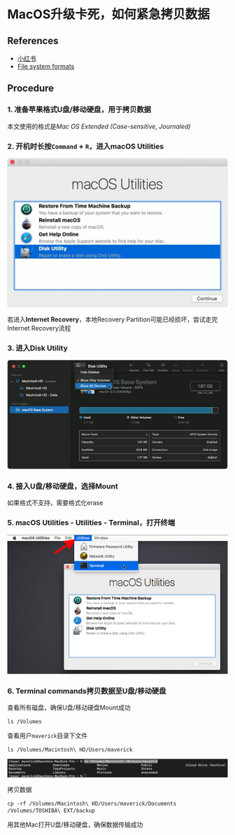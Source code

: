 # MacOS升级卡死，如何紧急拷贝数据

## References

* [小红书](http://xhslink.com/gPbP0x)
* [File system formats](https://support.apple.com/guide/disk-utility/file-system-formats-dsku19ed921c/mac)

## Procedure

### 1. 准备苹果格式U盘/移动硬盘，用于拷贝数据

本文使用的格式是*Mac OS Extended (Case-sensitive, Journaled)*

### 2. 开机时长按`Command` + `R`，进入**macOS Utilities**
![macOS Utilities](./macos-utilities.jpeg)

若进入**Internet Recovery**，本地Recovery Partition可能已经损坏，尝试走完Internet Recovery流程

### 3. 进入**Disk Utility**
![Disk Utility](./disk-utility.png)

### 4. 接入U盘/移动硬盘，选择Mount

如果格式不支持，需要格式化erase

### 5. **macOS Utilities** - Utilities - Terminal，打开终端
![Terminal](./terminal.jpeg)

### 6. Terminal commands拷贝数据至U盘/移动硬盘

查看所有磁盘，确保U盘/移动硬盘Mount成功

```
ls /Volumes
```

查看用户`maverick`目录下文件

```
ls /Volumes/Macintosh\ HD/Users/maverick
```
![Files](./files.jpeg)

拷贝数据

```
cp -rf /Volumes/Macintosh\ HD/Users/maverick/Documents /Volumes/TOSHIBA\ EXT/backup
```

用其他Mac打开U盘/移动硬盘，确保数据传输成功
